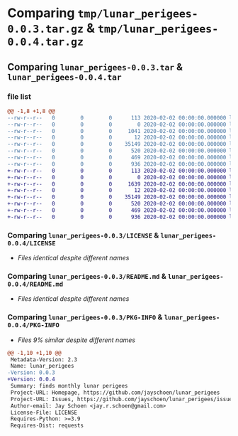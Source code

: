 # Comparing `tmp/lunar_perigees-0.0.3.tar.gz` & `tmp/lunar_perigees-0.0.4.tar.gz`

## Comparing `lunar_perigees-0.0.3.tar` & `lunar_perigees-0.0.4.tar`

### file list

```diff
@@ -1,8 +1,8 @@
--rw-r--r--   0        0        0      113 2020-02-02 00:00:00.000000 lunar_perigees-0.0.3/requirements.txt
--rw-r--r--   0        0        0        0 2020-02-02 00:00:00.000000 lunar_perigees-0.0.3/src/lunar_perigees/__init__.py
--rw-r--r--   0        0        0     1041 2020-02-02 00:00:00.000000 lunar_perigees-0.0.3/src/lunar_perigees/lunar_perigees.py
--rw-r--r--   0        0        0       12 2020-02-02 00:00:00.000000 lunar_perigees-0.0.3/.gitignore
--rw-r--r--   0        0        0    35149 2020-02-02 00:00:00.000000 lunar_perigees-0.0.3/LICENSE
--rw-r--r--   0        0        0      520 2020-02-02 00:00:00.000000 lunar_perigees-0.0.3/README.md
--rw-r--r--   0        0        0      469 2020-02-02 00:00:00.000000 lunar_perigees-0.0.3/pyproject.toml
--rw-r--r--   0        0        0      936 2020-02-02 00:00:00.000000 lunar_perigees-0.0.3/PKG-INFO
+-rw-r--r--   0        0        0      113 2020-02-02 00:00:00.000000 lunar_perigees-0.0.4/requirements.txt
+-rw-r--r--   0        0        0        0 2020-02-02 00:00:00.000000 lunar_perigees-0.0.4/src/lunar_perigees/__init__.py
+-rw-r--r--   0        0        0     1639 2020-02-02 00:00:00.000000 lunar_perigees-0.0.4/src/lunar_perigees/lunar_perigees.py
+-rw-r--r--   0        0        0       12 2020-02-02 00:00:00.000000 lunar_perigees-0.0.4/.gitignore
+-rw-r--r--   0        0        0    35149 2020-02-02 00:00:00.000000 lunar_perigees-0.0.4/LICENSE
+-rw-r--r--   0        0        0      520 2020-02-02 00:00:00.000000 lunar_perigees-0.0.4/README.md
+-rw-r--r--   0        0        0      469 2020-02-02 00:00:00.000000 lunar_perigees-0.0.4/pyproject.toml
+-rw-r--r--   0        0        0      936 2020-02-02 00:00:00.000000 lunar_perigees-0.0.4/PKG-INFO
```

### Comparing `lunar_perigees-0.0.3/LICENSE` & `lunar_perigees-0.0.4/LICENSE`

 * *Files identical despite different names*

### Comparing `lunar_perigees-0.0.3/README.md` & `lunar_perigees-0.0.4/README.md`

 * *Files identical despite different names*

### Comparing `lunar_perigees-0.0.3/PKG-INFO` & `lunar_perigees-0.0.4/PKG-INFO`

 * *Files 9% similar despite different names*

```diff
@@ -1,10 +1,10 @@
 Metadata-Version: 2.3
 Name: lunar_perigees
-Version: 0.0.3
+Version: 0.0.4
 Summary: finds monthly lunar perigees
 Project-URL: Homepage, https://github.com/jayschoen/lunar_perigees
 Project-URL: Issues, https://github.com/jayschoen/lunar_perigees/issues
 Author-email: Jay Schoen <jay.r.schoen@gmail.com>
 License-File: LICENSE
 Requires-Python: >=3.9
 Requires-Dist: requests
```

